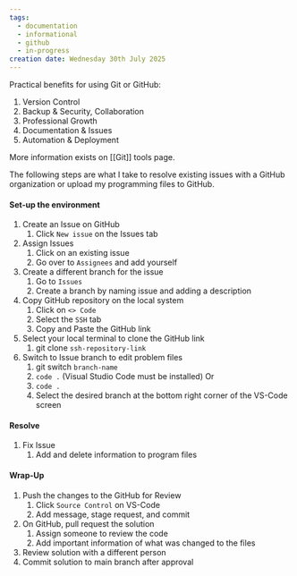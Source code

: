 ```yaml
---
tags:
  - documentation
  - informational
  - github
  - in-progress
creation date: Wednesday 30th July 2025
---
```

Practical benefits for using Git or GitHub:
1. Version Control
2. Backup & Security, Collaboration
3. Professional Growth
4. Documentation & Issues 
5. Automation & Deployment

More information exists on [[Git]] tools page.

The following steps are what I take to resolve existing issues with a GitHub organization or upload my programming files to GitHub.
#### Set-up the environment
1. Create an Issue on GitHub
	1. Click `New issue` on the Issues tab
2. Assign Issues
	1. Click on an existing issue
	2. Go over to `Assignees` and add yourself
3. Create a different branch for the issue
	1. Go to `Issues`
	2. Create a branch by naming issue and adding a description
4. Copy GitHub repository on the local system
	1. Click on `<> Code`
	2. Select the `SSH` tab
	3. Copy and Paste the GitHub link
5. Select your local terminal to clone the GitHub link
	1. git clone `ssh-repository-link`
6. Switch to Issue branch to edit problem files
	1. git switch `branch-name`
	2. `code .` (Visual Studio Code must be installed)
	Or
	3. `code .`
	4. Select the desired branch at the bottom right corner of the VS-Code screen
#### Resolve 
1. Fix Issue
	1. Add and delete information to program files
#### Wrap-Up
1. Push the changes to the GitHub for Review
	1. Click `Source Control` on VS-Code
	2. Add message, stage request, and commit
2. On GitHub, pull request the solution
	1. Assign someone to review the code
	2. Add important information of what was changed to the files
3. Review solution with a different person
4. Commit solution to main branch after approval
